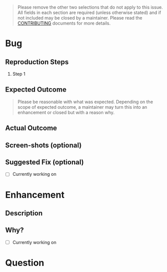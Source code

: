 > Please remove the other two selections that do not apply to this issue. All fields in each section are required (unless otherwise stated) and if not included may be closed by a maintainer. Please read the [CONTRIBUTING](https://github.com/technomancers/TBALiveDash/blob/master/.github/CONTRIBUTING.md) documents for more details.

# Bug

## Reproduction Steps

1. Step 1

## Expected Outcome

> Please be reasonable with what was expected. Depending on the scope of expected outcome, a maintainer may turn this into an enhancement or closed but with a reason why.

## Actual Outcome

## Screen-shots (optional)

## Suggested Fix (optional)



* [ ] Currently working on

# Enhancement

## Description

## Why?



* [ ] Currently working on

# Question
